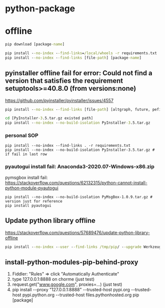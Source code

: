 # python-package

# offline
```cmd
pip download [package-name]

pip install --no-index --find-links=/local/wheels -r requirements.txt
pip install --no-index --find-links [file-path] [package-name]
```

## pyinstaller offline fail for error: Could not find a version that satisfies the requirement setuptools>=40.8.0 (from versions:none)
https://github.com/pyinstaller/pyinstaller/issues/4557
```cmd
pip install --no-index --find-links [file-path] [altgraph, future, pefile, pywin32_ctypes]

cd [PyInstaller-3.5.tar.gz existed path]
pip install --no-index --no-build-isolation PyInstaller-3.5.tar.gz
```

### personal SOP
```
pip install --no-index --find-links . -r requirements.txt
pip install --no-index --no-build-isolation PyInstaller-3.5.tar.gz # if fail in last row
```

### pyautogui install fail: Anaconda3-2020.07-Windows-x86.zip
pymsgbox install fail:  
https://stackoverflow.com/questions/62132315/python-cannot-install-python-module-pyautogui  
```
pip install --no-index --no-build-isolation PyMsgBox-1.0.9.tar.gz # version just for reference
pip install pyautogui
```

## Update python library offline
https://stackoverflow.com/questions/57689476/update-python-library-offline
```cmd
pip install --no-index --user --find-links /tmp/pip/ --upgrade Werkzeug==0.15.5
```

## install-python-modules-pip-behind-proxy
1. Fiddler: "Rules" => click "Automatically Authenticate"
2. type 127.0.0.1:8888 on chorme (just test)
3. request.get("www.google.com", proxies=...) (just test)
4. pip install --proxy "127.0.0.1:8888" --trusted-host pypi.org --trusted-host pypi.python.org --trusted-host files.pythonhosted.org pip [package]
